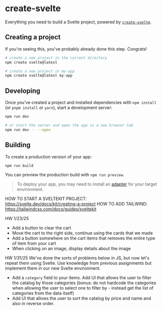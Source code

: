 # create-svelte

Everything you need to build a Svelte project, powered by [`create-svelte`](https://github.com/sveltejs/kit/tree/main/packages/create-svelte).

## Creating a project

If you're seeing this, you've probably already done this step. Congrats!

```bash
# create a new project in the current directory
npm create svelte@latest

# create a new project in my-app
npm create svelte@latest my-app
```

## Developing

Once you've created a project and installed dependencies with `npm install` (or `pnpm install` or `yarn`), start a development server:

```bash
npm run dev

# or start the server and open the app in a new browser tab
npm run dev -- --open
```

## Building

To create a production version of your app:

```bash
npm run build
```

You can preview the production build with `npm run preview`.

> To deploy your app, you may need to install an [adapter](https://kit.svelte.dev/docs/adapters) for your target environment.

HOW TO START A SVELTEKIT PROJECT: https://svelte.dev/docs/kit/creating-a-project
HOW TO ADD TAILWIND: https://tailwindcss.com/docs/guides/sveltekit

HW 1/23/25

- Add a button to clear the cart
- Move the cart to the right side, continue using the cards that we made
- Add a button somewhere on the cart items that removes the entire type of item from your cart
- When clicking on an image, display details about the image

HW 1/31/25
We've done the sorts of problems below in JS, but now let's repeat them using Svelte. Use knowledge from previous assignments but implement them in our new Svelte environment.

- Add a `category` field to your items. Add UI that allows the user to filter the catalog by those categories (bonus: do not hardcode the categories when allowing the user to select one to filter by - instead get the list of categories from the data itself)
- Add UI that allows the user to sort the catalog by price and name and also in reverse order.
